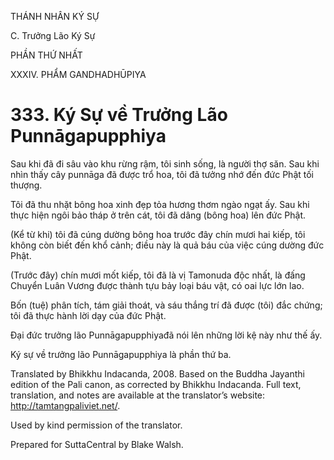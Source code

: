 THÁNH NHÂN KÝ SỰ

C. Trưởng Lão Ký Sự

PHẦN THỨ NHẤT

XXXIV. PHẨM GANDHADHŪPIYA

# 333\. Ký Sự về Trưởng Lão Punnāgapupphiya

Sau khi đã đi sâu vào khu rừng rậm, tôi sinh sống, là người thợ săn. Sau khi nhìn thấy cây punnāga đã được trổ hoa, tôi đã tưởng nhớ đến đức Phật tối thượng.

Tôi đã thu nhặt bông hoa xinh đẹp tỏa hương thơm ngào ngạt ấy. Sau khi thực hiện ngôi bảo tháp ở trên cát, tôi đã dâng (bông hoa) lên đức Phật.

(Kể từ khi) tôi đã cúng dường bông hoa trước đây chín mươi hai kiếp, tôi không còn biết đến khổ cảnh; điều này là quả báu của việc cúng dường đức Phật.

(Trước đây) chín mươi mốt kiếp, tôi đã là vị Tamonuda độc nhất, là đấng Chuyển Luân Vương được thành tựu bảy loại báu vật, có oai lực lớn lao.

Bốn (tuệ) phân tích, tám giải thoát, và sáu thắng trí đã được (tôi) đắc chứng; tôi đã thực hành lời dạy của đức Phật.

Đại đức trưởng lão Punnāgapupphiyađã nói lên những lời kệ này như thế ấy.

Ký sự về trưởng lão Punnāgapupphiya là phần thứ ba.

Translated by Bhikkhu Indacanda, 2008. Based on the Buddha Jayanthi edition of the Pali canon, as corrected by Bhikkhu Indacanda. Full text, translation, and notes are available at the translator’s website: http://tamtangpaliviet.net/.

Used by kind permission of the translator.

Prepared for SuttaCentral by Blake Walsh.